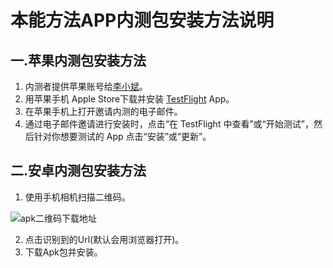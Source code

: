 # 本能方法APP内测包安装方法说明
## 一.苹果内测包安装方法
1. 内测者提供苹果账号给[李小斌](mailto:antinelee@163.com)。
2. 用苹果手机 Apple Store下载并安装 [TestFlight](https://apps.apple.com/cn/app/testflight/id899247664?platform=iphone) App。
3. 在苹果手机上打开邀请内测的电子邮件。
4. 通过电子邮件邀请进行安装时，点击“在 TestFlight 中查看”或“开始测试”，然后针对你想要测试的 App 点击“安装”或“更新”。

## 二.安卓内测包安装方法
1. 使用手机相机扫描二维码。

![apk二维码下载地址](https://instinctmethod-public.oss-cn-hangzhou.aliyuncs.com/release/app_download.jpg)

2. 点击识别到的Url(默认会用浏览器打开)。
2. 下载Apk包并安装。
